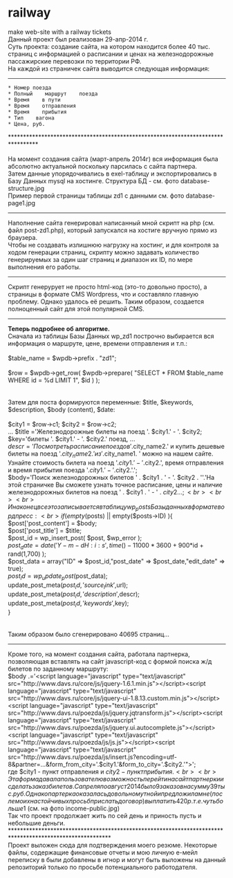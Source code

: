 # railway<br>
make web-site with a railway tickets<br>
Данный проект был реализован 29-апр-2014 г.<br>
Суть проекта: создание сайта, на котором находится более 40 тыс. страниц с информацией о расписании и ценах на железнодорожные пассажирские перевозки по территории РФ.<br> 
На каждой из страничек сайта выводится следующая информация:
********************************************************************
    * Номер поезда	
    * Полный    маршрут    поезда	
    * Время    в пути	
    * Время    отправления	
    * Время    прибытия	
    * Тип    вагона	
    * Цена, руб.
  *********************************************************************************<br>  
    На момент создания сайта (март-апрель 2014г) вся информация была абсолютно актуальной поскольку парсилась с сайта партнера.<br>
    Затем данные упорядочивались в exel-таблицу и экспортировались в Базу Данных mysql на хостинге. Структура БД - см. фото database-structure.jpg <br>Пример первой страницы таблицы zd1 с данными см. фото database-page1.jpg<br>
   *****************************************************************************************************
   Наполнение сайта генерировал написанный мной скрипт на php (см. файл post-zd1.php), который запускался на хостиге вручную прямо из браузера.<br> 
   Чтобы не создавать излишнюю нагрузку на хостинг, и для контроля за ходом генерации страниц, скрипту можно задавать количество генерируемых за один шаг страниц и диапазон их ID, по мере выполнения его работы.<br>
   *****************************************************************************************
   Скрипт генерурует не просто html-код (это-то довольно просто), а страницы в формате CMS Wordpress, что и составляло главную проблему. Однако удалось её решить. Таким образом, создается полноценный сайт для этой популярной CMS.<br>
   ************************************************************************************
   <b>Теперь подробнее об алгоритме.</b><br> 
   Сначала из таблицы Базы Данных wp_zd1 построчно выбирается вся информация о маршруте, цене, времени отправления и т.п.: 
<br>  
   $table_name = $wpdb->prefix . "zd1";<br>  
  $row = $wpdb->get_row( $wpdb->prepare( "SELECT * FROM $table_name WHERE id = %d LIMIT 1", $id ) );<br>
<br><br>
   Затем для поста формируются переменные: $title, $keywords, $description, $body (content), $date:<br>
<br>
   $city1 = $row->c1; $city2 = $row->c2;<br> 
   ...
   $title ='Железнодорожные билеты на поезд '. $city1.' - '. $city2;<br> 
   $key='билеты '. $city1.' - '. $city2.' поезд, ...<br> 
   $descr='Посмотреть расписание поездов '.$city_name2.' и купить дешевые билеты на поезд '.$city_name2.' из '.$city_name1.
' можно на нашем сайте. Узнайте стоимость билета на поезд  '.$city1.' - '.$city2.', время отправления и время прибытия поезда '.$city1.' - '.$city2.'.';<br> 
$body='Поиск железнодорожных билетов ' . $city1 . ' - '. $city2 . '<!--more-->'.'На этой страничке Вы сможете узнать точное расписание, цены и наличие железнодорожных билетов на поезд ' . $city1 . ' - ' . $city2 ...;<br>
<br>
<br>
   И наконец все это записывается в таблицу wp_posts Базы данных в формате вордпресс:
<br>  
   if (empty($posts) || empty($posts->ID) ){<br>
    $post['post_content'] = $body;<br> 
    $post['post_title'] = $title;<br> 
    $post_id = wp_insert_post( $post, $wp_error );<br> 
    $post_date = date( 'Y-m-d H:i:s', time()  - 11000*3600 +  900*$id + rand(1,700) );<br> 
    $post_data = array("ID" => $post_id,"post_date" => $post_date,"edit_date" => true);<br> 
    $post_id = wp_update_post($post_data);<br> 
    update_post_meta($post_id,'source_link',$url);<br> 
    update_post_meta($post_id,'description',$descr);<br> 
    update_post_meta($post_id,'keywords',$key);<br> 
}<br>
<br>   
   Таким образом было сгенерировано 40695 страниц...<br>
*************************************************************   
   Кроме того, на момент создания сайта, работала партнерка, позволяющая вставлять на сайт javascript-код с формой поиска ж/д билетов по заданному маршруту:<br> 
   $body .='<script language="javascript" type="text/javascript" src="http://www.davs.ru/core/js/jquery-1.6.1.min.js"></script><script language="javascript" type="text/javascript" src="http://www.davs.ru/core/js/jquery-ui-1.8.13.custom.min.js"></script><script language="javascript" type="text/javascript" src="http://www.davs.ru/poezda/js/jquery.jqtransform.js"></script><script language="javascript" type="text/javascript" src="http://www.davs.ru/poezda/js/jquery.ui.autocomplete.js"></script><script language="javascript" type="text/javascript" src="http://www.davs.ru/poezda/js/js.js"></script><script language="javascript" type="text/javascript" src="http://www.davs.ru/poezda/js/insert.js?encoding=utf-8&partner=...&form_from_city='.$city1.'&form_to_city='.$city2.'"></script>';<br>
где $city1 - пункт отправления и $city2 - пункт прибытия.<br>
<br>
Эта форма давала пользователю возможность перейти на сайт партнерки и сделать заказ билетов. С апреля по август 2014 было 9 заказов на сумму 39тыс.руб. Однако партерка оказалась довольно мутной и предложила мне (после моих настойчивых просьб прислать договор) выплатить 420р. т.е. чуть больше 1% (см.файл mail.txt). После чего форма была деактивирована и с сентября 2014 заменена на блоки контекстной рекламы. За весь период по наст.время было заработано 453,69$ (см. на фото income-public.jpg)<br> 
Так что проект продолжает жить по сей день и приность пусть и небольшие деньги.<br>
*********************************************************************************************************<br>
Проект выложен сюда для подтверждения моего резюме. Некоторые файлы, содержащие финансовые отчеты и мою личную е-мейл переписку в были добавлены в игнор и могут быть выложены на данный репозиторий только по просьбе потенциального работодателя.

